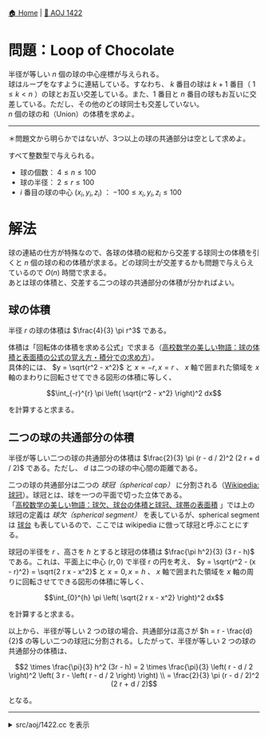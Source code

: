 [🏠 Home](../../README.md)  |  [🔗 AOJ 1422](https://judge.u-aizu.ac.jp/onlinejudge/description.jsp?id=1422)

# 問題：Loop of Chocolate
半径が等しい $n$ 個の球の中心座標が与えられる。  
球はループをなすように連結している。すなわち、 $k$ 番目の球は $k + 1$ 番目（ $1 \le k < n$ ）の球とお互い交差している。また、1 番目と $n$ 番目の球もお互いに交差している。ただし、その他のどの球同士も交差していない。  
$n$ 個の球の和（Union）の体積を求めよ。

---------------------------------------------------------------------------------------------
＊問題文から明らかではないが、3つ以上の球の共通部分は空として求めよ。

すべて整数型で与えられる。
- 球の個数： $4 \le n \le 100$
- 球の半径： $2 \le r \le 100$
- $i$ 番目の球の中心 $(x_i, y_i, z_i)$ ： $-100 \le x_i, y_i, z_i \le 100$

  
# 解法
球の連結の仕方が特殊なので、各球の体積の総和から交差する球同士の体積を引くと $n$ 個の球の和の体積が求まる。どの球同士が交差するかも問題で与えらえているので $O(n)$ 時間で求まる。  
あとは球の体積と、交差する二つの球の共通部分の体積が分かればよい。

## 球の体積
半径 $r$ の球の体積は $\frac{4}{3} \pi r^3$ である。  

体積は「回転体の体積を求める公式」で求まる（[高校数学の美しい物語：球の体積と表面積の公式の覚え方・積分での求め方](https://manabitimes.jp/math/968)）。  
具体的には、 $y = \sqrt{r^2 - x^2}$ と $x = -r, x = r$ 、 $x$ 軸で囲まれた領域を $x$ 軸のまわりに回転させてできる図形の体積に等しく、

```math
\int_{-r}^{r} \pi \left( \sqrt{r^2 - x^2} \right)^2 dx
```

を計算すると求まる。


## 二つの球の共通部分の体積
半径が等しい二つの球の共通部分の体積は $\frac{2}{3} \pi (r - d / 2)^2 (2 r + d / 2)$ である。ただし、 $d$ は二つの球の中心間の距離である。

二つの球の共通部分は二つの *球冠（spherical cap）* に分割される（[Wikipedia: 球冠](https://ja.wikipedia.org/wiki/%E7%90%83%E5%86%A0)）。球冠とは、球を一つの平面で切った立体である。  
「[高校数学の美しい物語：球欠、球台の体積と球冠、球帯の表面積](https://manabitimes.jp/math/1219) 」では上の球冠の定義は *球欠（spherical segment）* を表しているが、spherical segment は [球台](https://ja.wikipedia.org/wiki/%E7%90%83%E5%8F%B0) も表しているので、ここでは wikipedia に倣って球冠と呼ぶことにする。

球冠の半径を $r$ 、高さを $h$ とすると球冠の体積は $\frac{\pi h^2}{3} (3 r - h)$ である。これは、平面上に中心 $(r, 0)$ で半径 r の円を考え、 $y = \sqrt{r^2 - (x - r)^2} = \sqrt{2 r x - x^2}$ と $x = 0, x = h$ 、 $x$ 軸で囲まれた領域を $x$ 軸の周りに回転させてできる図形の体積に等しく、

```math
\int_{0}^{h} \pi \left( \sqrt{2 r x - x^2} \right)^2 dx
```

を計算すると求まる。

以上から、半径が等しい 2 つの球の場合、共通部分は高さが $h = r - \frac{d}{2}$ の等しい二つの球冠に分割される。したがって、半径が等しい 2 つの球の共通部分の体積は、

```math
2 \times \frac{\pi}{3} h^2 (3r - h) = 2 \times \frac{\pi}{3} \left( r - d / 2 \right)^2 \left( 3 r - \left( r - d / 2 \right) \right) \\
= \frac{2}{3} \pi (r - d / 2)^2 (2 r + d / 2)
```
となる。

---------------------------------------------------------------------------------------------

<details>
<summary>src/aoj/1422.cc を表示</summary>

```cpp
#include <iostream>
#include <iomanip>
#include <vector>
#include <cmath>


// --------------------8<------- start of main part of solution -------8<--------------------
const double PI = acos(static_cast<double>(-1.0));

class SolveLoopOfChocolate {
public:
    SolveLoopOfChocolate(const int _n, const int _r) : n(_n), r(_r) { spheres.reserve(n); }

    struct Point3 { int x, y, z; };
    const int n; // #sphere (4 <= n <= 100)
    const int r; // radius of spheres; all of them are same (2 <= r <= 100)
    std::vector<Point3> spheres; // center of spheres

    void AddSphere(int x, int y, int z) { spheres.emplace_back(Point3{x, y, z}); }

    double GetVolumeUnionSpheres() const {
        double volume = n * VolumeSphere();

        for (int i = 0; i + 1 < n; ++i) {
            volume -= VolumeIntersectSphere(Distance(spheres[i], spheres[i + 1]));
        }
        volume -= VolumeIntersectSphere(Distance(spheres[0], spheres[n - 1]));

        return volume;
    };

private:
    // distance of two sphere's center
    double Distance(const Point3 &s1, const Point3 &s2) const { 
        return std::hypot(s1.x - s2.x, s1.y - s2.y, s1.z - s2.z); 
    }

    // volume of a sphere of radius r
    double VolumeSphere() const { return PI * r * r * r * 4.0 / 3.0; }

    // volume of the intersection of two spheres when distance between their center is d
    double VolumeIntersectSphere(const double d) const {
        return PI * 2.0 / 3.0 * std::pow(r - 0.5 * d, 2) * (2.0 * r + 0.5 * d);
    }
};
// --------------------8<------- end of main part of solution   -------8<--------------------


int main() {
    std::cout << std::fixed << std::setprecision(8);
    std::cin.tie(0); std::ios::sync_with_stdio(false);

    int n, r;
    std::cin >> n >> r;
    auto solver = SolveLoopOfChocolate(n, r);
    for (int i = 0; i < n; ++i) {
        int x, y, z;
        std::cin >> x >> y >> z;
        solver.AddSphere(x, y, z);
    }

    std::cout << solver.GetVolumeUnionSpheres() << std::endl;

    return 0;
}
```

</details>
